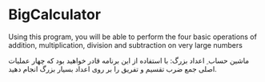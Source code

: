 # BigCalculator
Using this program, you will be able to perform the four basic operations of addition, multiplication, division and subtraction on very large numbers

ماشین حساب ِ اعداد بزرگ:
با استفاده از این برنامه قادر خواهید بود که چهار عملیات اصلی جمع ضرب تقسیم و تفریق را بر روی اعداد بسیار بزرگ انجام دهید.
